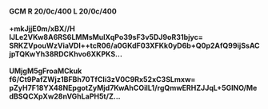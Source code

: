 #### GCM R 20/0c/400 L 20/0c/400
**+mkJjjE0m/xBX//H**<br/>**lJLe2VKw8A6RS6LMMsMulXqPo39sF3v5DJ9oR31bjyc=**<br/>**SRKZVpouWzViaVDl++tcR06/a0GKdF03XFKk0yD6b+Q0p2AfQ99ijSsACjpTQKwYh38RDCKhvo6XKPKS...**<br/><br/>
**UMjgM5gFroaMCkuk**<br/>**f6/Ct9PafZWjz1BFBh70TfCIi3zV0C9Rx52xC3SLmxw=**<br/>**pZyH7F18YX48NEpgotZyMjd7KwAhCOilL1/rgQmwERHZJJqL+5GlNO/MedBSQCXpXw28nVGhLaPH5t/Z...**